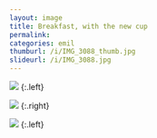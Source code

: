 ```yaml
---
layout: image
title: Breakfast, with the new cup
permalink: 
categories: emil
thumburl: /i/IMG_3088_thumb.jpg
slideurl: /i/IMG_3088.jpg 
---
```

![]({{site.url}}/i/IMG_3085.jpg)
{:.left}

![]({{site.url}}/i/IMG_3087.jpg)
{:.right}

![]({{site.url}}/i/IMG_3088.jpg)
{:.left}
